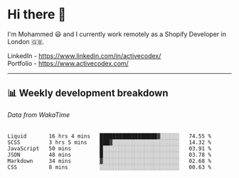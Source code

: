 # Hi there 👋

I'm Mohammed 😃 and I currently work remotely as a Shopify Developer in London 🇬🇧.

LinkedIn - https://www.linkedin.com/in/activecodex/
<br/>
Portfolio - https://www.activecodex.com/

---

## 📊 Weekly development breakdown
###### Data from WakaTime

<!--START_SECTION:waka-->

```text
Liquid       16 hrs 4 mins   ██████████████████▓░░░░░░   74.55 %
SCSS         3 hrs 5 mins    ███▓░░░░░░░░░░░░░░░░░░░░░   14.32 %
JavaScript   50 mins         █░░░░░░░░░░░░░░░░░░░░░░░░   03.91 %
JSON         48 mins         █░░░░░░░░░░░░░░░░░░░░░░░░   03.78 %
Markdown     34 mins         ▓░░░░░░░░░░░░░░░░░░░░░░░░   02.68 %
CSS          8 mins          ░░░░░░░░░░░░░░░░░░░░░░░░░   00.63 %
```

<!--END_SECTION:waka-->
